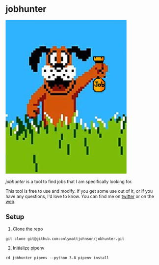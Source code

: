 # jobhunter
![A dog found a job](img/dog_found_job.png)

*jobhunter* is a tool to find jobs that I am specifically looking for.

This tool is free to use and modify. If you get some use out of it, or if you have any questions, I'd love to know. You can find me on [twitter](https://www.twitter.com/onlymattjohnson) or on the [web](http://onlymattjohnson.com).

## Setup

1. Clone the repo

`
git clone git@github.com:onlymattjohnson/jobhunter.git
`

2. Initialize pipenv

`
cd jobhunter
pipenv --python 3.8
pipenv install
`